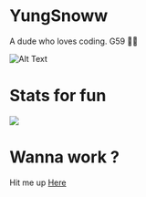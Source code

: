 # YungSnoww
A dude who loves coding. G59 🤍🖤


![Alt Text](https://media.giphy.com/media/vFKqnCdLPNOKc/giphy.gif)

# Stats for fun
![](https://github-readme-streak-stats.herokuapp.com/?user=YoungSnoww&theme=gruvbox&hide_border=false)<br/>

# Wanna work ?
Hit me up [Here](https://t.me/yungsnoww)

